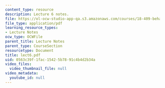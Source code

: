 ```yaml
---
content_type: resource
description: Lecture 6 notes.
file: https://ol-ocw-studio-app-qa.s3.amazonaws.com/courses/18-409-behavior-of-algorithms-spring-2002/0563c39f1fac15425b7891c4b4d2b34a_lect6.pdf
file_type: application/pdf
learning_resource_types:
- Lecture Notes
ocw_type: OCWFile
parent_title: Lecture Notes
parent_type: CourseSection
resourcetype: Document
title: lect6.pdf
uid: 0563c39f-1fac-1542-5b78-91c4b4d2b34a
video_files:
  video_thumbnail_file: null
video_metadata:
  youtube_id: null
---
```


